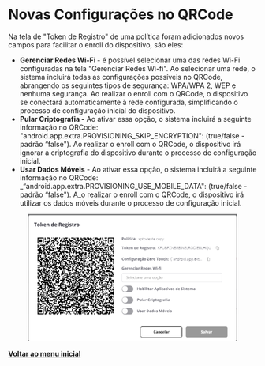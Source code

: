 # Novas Configurações no QRCode

Na tela de "Token de Registro" de uma política foram adicionados novos campos para facilitar o enroll do dispositivo, são eles:

* **Gerenciar Redes Wi-F**i - é possível selecionar uma das redes Wi-Fi configuradas na tela "Gerenciar Redes Wi-fi". Ao selecionar uma rede, o sistema incluirá todas as configurações possíveis no QRCode, abrangendo os seguintes tipos de segurança: WPA/WPA 2, WEP e nenhuma segurança. Ao realizar o enroll com o QRCode, o dispositivo se conectará automaticamente à rede configurada, simplificando o processo de configuração inicial do dispositivo.
* **Pular Criptografia -** Ao ativar essa opção, o sistema incluirá a seguinte informação no QRCode: "android.app.extra.PROVISIONING\_SKIP\_ENCRYPTION": (true/false - padrão “false"). Ao realizar o enroll com o QRCode, o dispositivo irá ignorar a criptografia do dispositivo durante o processo de configuração inicial.
* **Usar Dados Móveis** - Ao ativar essa opção, o sistema incluirá a seguinte informação no QRCode: _“android.app.extra.PROVISIONING\_USE\_MOBILE\_DATA": (true/false - padrão “false"). A_o realizar o enroll com o QRCode, o dispositivo irá utilizar os dados móveis durante o processo de configuração inicial.

<figure><img src="../../.gitbook/assets/image (8) (1).png" alt=""><figcaption></figcaption></figure>

[**Voltar ao menu inicial**](./)
